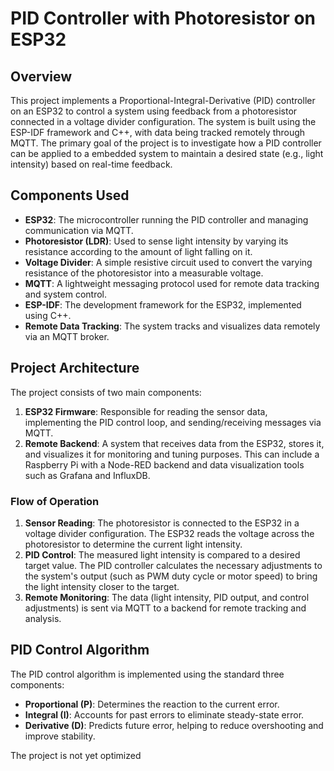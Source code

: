 # PID Controller with Photoresistor on ESP32

## Overview

This project implements a Proportional-Integral-Derivative (PID) controller on an ESP32 to control a system using feedback from a photoresistor connected in a voltage divider configuration. The system is built using the ESP-IDF framework and C++, with data being tracked remotely through MQTT.
The primary goal of the project is to investigate how a PID controller can be applied to a embedded system to maintain a desired state (e.g., light intensity) based on real-time feedback.

## Components Used

- **ESP32**: The microcontroller running the PID controller and managing communication via MQTT.
- **Photoresistor (LDR)**: Used to sense light intensity by varying its resistance according to the amount of light falling on it.
- **Voltage Divider**: A simple resistive circuit used to convert the varying resistance of the photoresistor into a measurable voltage.
- **MQTT**: A lightweight messaging protocol used for remote data tracking and system control.
- **ESP-IDF**: The development framework for the ESP32, implemented using C++.
- **Remote Data Tracking**: The system tracks and visualizes data remotely via an MQTT broker.

## Project Architecture

The project consists of two main components:

1. **ESP32 Firmware**: Responsible for reading the sensor data, implementing the PID control loop, and sending/receiving messages via MQTT.
2. **Remote Backend**: A system that receives data from the ESP32, stores it, and visualizes it for monitoring and tuning purposes. This can include a Raspberry Pi with a Node-RED backend and data visualization tools such as Grafana and InfluxDB.

### Flow of Operation

1. **Sensor Reading**: The photoresistor is connected to the ESP32 in a voltage divider configuration. The ESP32 reads the voltage across the photoresistor to determine the current light intensity.
2. **PID Control**: The measured light intensity is compared to a desired target value. The PID controller calculates the necessary adjustments to the system's output (such as PWM duty cycle or motor speed) to bring the light intensity closer to the target.
3. **Remote Monitoring**: The data (light intensity, PID output, and control adjustments) is sent via MQTT to a backend for remote tracking and analysis.

## PID Control Algorithm

The PID control algorithm is implemented using the standard three components:

- **Proportional (P)**: Determines the reaction to the current error.
- **Integral (I)**: Accounts for past errors to eliminate steady-state error.
- **Derivative (D)**: Predicts future error, helping to reduce overshooting and improve stability.

The project is not yet optimized

